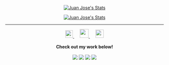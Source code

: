 <p align="center">
  <a href="https://github.com/elJuanjoRamos" class="rich-diff-level-one">
    <img src="https://github-readme-stats.vercel.app/api?username=elJuanjoRamos&theme=radical&show_icons=true&count_private=true" alt="Juan Jose's Stats">
  </a>
</p>
<p>
<p align="center">
  <a href="https://github.com/elJuanjoRamos" class="rich-diff-level-one">
    <img src="https://github-readme-stats.vercel.app/api/top-langs/?username=elJuanjoRamos&theme=radical&layout=compact" alt="Juan Jose's Stats">
  </a>
</p>
<p>
 <hr>
<p align="center">
  <a href="https://dev.to/eljuanjoramos">
    <img src="https://svgur.com/i/TKs.svg" width="24px"/>
  </a>
  &emsp;
  <a href= "https://instagram.com/eljuanjoramos">
    <img src="https://img.icons8.com/ios-glyphs/256/808080/instagram-new.svg" width="28px"/>
  </a>
  &emsp;
  <a href="https://www.linkedin.com/in/juan-jos%C3%A9-ramos-campos/">
    <img src="https://img.icons8.com/ios-filled/256/808080/linkedin.svg" width="26px"/>
  </a>
  <br><br>
  <strong>Check out my work below!</strong>
  <br><br>
  <img src="https://badges.pufler.dev/visits/elJuanjoRamos/elJuanjoRamos?style=flat-square&color=black&logo=github&a=0">
  <img src="https://badges.pufler.dev/years/elJuanjoRamos?style=flat-square&color=black&logo=github&a=0">
  <img src="https://badges.pufler.dev/repos/elJuanjoRamos?style=flat-square&color=black&logo=github&a=0">
  <img src="https://badges.pufler.dev/commits/monthly/elJuanjoRamos?style=flat-square&count_private=true&color=black&logo=github&a=0">

</p>
